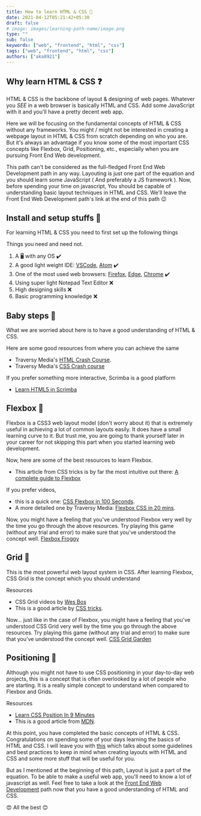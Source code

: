 ```yaml
---
title: How to learn HTML & CSS 🔮
date: 2021-04-12T05:21:42+05:30
draft: false
# image: images/learning-path-name/image.png
type: ""
sub: false
keywords: ["web", "frontend", "html", "css"]
tags: ["web", "frontend", "html", "css"]
authors: ["aka8921"]
---
```


## Why learn HTML & CSS ❓

HTML & CSS is the backbone of layout & designing of web pages. Whatever you _SEE_ in a web browser is basically HTML and CSS. Add some JavaScript with it and you'll have a pretty decent web app.

Here we will be focusing on the fundamental concepts of HTML & CSS without any frameworks. You might / might not be interested in creating a webpage layout in HTML & CSS from scratch depending on who you are. But it's always an advantage if you know some of the most important CSS concepts like Flexbox, Grid, Positioning, etc., especially when you are pursuing Front End Web development.

This path can't be considered as the full-fledged Front End Web Development path in any way. Layouting is just one part of the equation and you should learn some JavaScript ( And preferably a JS framework ). Now, before spending your time on javascript, You should be capable of understanding basic layout techniques in HTML and CSS. We'll leave the Front End Web Development path's link at the end of this path 😉

## Install and setup stuffs 🚧

For learning HTML & CSS you need to first set up the following things

Things you need and need not.

1. A 🖥️ with any OS ✔️
2. A good light weight IDE: [VSCode](https://code.visualstudio.com/), [Atom](https://atom.io/) ✔️
3. One of the most used web browsers: [Firefox](https://www.mozilla.org/en-US/firefox/new/), [Edge](https://www.microsoft.com/en-us/edge), [Chrome](https://www.google.com/chrome/) ✔️
4. Using super light Notepad Text Editor ❌
5. High designing skills ❌
6. Basic programming knowledge ❌

## Baby steps 👶

What we are worried about here is to have a good understanding of HTML & CSS.

Here are some good resources from where you can achieve the same

- Traversy Media's [HTML Crash Course](https://www.youtube.com/watch?v=UB1O30fR-EE).
- Traversy Media's [CSS Crash course](https://www.youtube.com/watch?v=yfoY53QXEnI)

If you prefer something more interactive, Scrimba is a good platform

- [Learn HTML5 in Scrimba](https://scrimba.com/learn/html)

## Flexbox 🌟

Flexbox is a CSS3 web layout model (don't worry about it) that is extremely useful in achieving a lot of common layouts easily. It does have a small learning curve to it. But trust me, you are going to thank yourself later in your career for not skipping this part when you started learning web development.

Now, here are some of the best resources to learn Flexbox.

- This article from CSS tricks is by far the most intuitive out there: [A complete guide to Flexbox](https://css-tricks.com/snippets/css/a-guide-to-flexbox/)

If you prefer videos,

- this is a quick one: [CSS Flexbox in 100 Seconds](https://www.youtube.com/watch?v=K74l26pE4YA).
- A more detailed one by Traversy Media: [Flexbox CSS in 20 mins](https://www.youtube.com/watch?v=JJSoEo8JSnc).

Now, you might have a feeling that you've understood Flexbox very well by the time you go through the above resources. Try playing this game (without any trial and error) to make sure that you've understood the concept well. [Flexbox Froggy](https://flexboxfroggy.com)

## Grid 🌟

This is the most powerful web layout system in CSS. After learning Flexbox, CSS Grid is the concept which you should understand

Resources

- CSS Grid videos by [Wes Bos](https://cssgrid.io)
- This is a good article by [CSS tricks](https://css-tricks.com/snippets/css/complete-guide-grid/).

Now... just like in the case of Flexbox, you might have a feeling that you've understood CSS Grid very well by the time you go through the above resources. Try playing this game (without any trial and error) to make sure that you've understood the concept well. [CSS Grid Garden ](https://cssgridgarden.com)

## Positioning 🌟

Although you might not have to use CSS positioning in your day-to-day web projects, this is a concept that is often overlooked by a lot of people who are starting. It is a really simple concept to understand when compared to Flexbox and Grids.

Resources

- [Learn CSS Position In 9 Minutes](https://www.youtube.com/watch?v=jx5jmI0UlXU)
- This is a good article from [MDN](https://developer.mozilla.org/en-US/docs/Web/CSS/position).

At this point, you have completed the basic concepts of HTML & CSS. Congratulations on spending some of your days learning the basics of HTML and CSS. I will leave you with [this](https://github.com/bendc/frontend-guidelines) which talks about some guidelines and best practices to keep in mind when creating layouts with HTML and CSS and some more stuff that will be useful for you.

But as I mentioned at the beginning of this path, Layout is just a part of the equation. To be able to make a useful web app, you'll need to know a lot of javascript as well. Feel free to take a look at the [Front End Web Development](https://github.com/aka8921/TinkerHub-Learning-Paths/blob/main/learning/Frontend%20Web%20Development/Readme.md) path now that you have a good understanding of HTML and CSS.

😍 All the best 😊

